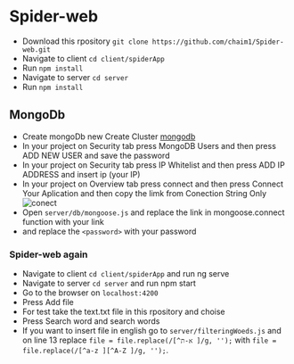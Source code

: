 # Spider-web
* Download this rpository `git clone https://github.com/chaim1/Spider-web.git`
* Navigate to client `cd client/spiderApp`
* Run `npm install`
* Navigate to server `cd server`
* Run `npm install`
## MongoDb
* Create mongoDb new Create Cluster [mongodb](https://www.mongodb.com)
* In your project on Security tab press MongoDB Users and then press ADD NEW USER and save the password
* In your project on Security tab press IP Whitelist and then press ADD IP ADDRESS and insert ip (your IP) 
* In your project on Overview tab press connect and then press Connect Your Aplication and then copy the limk from Conection String Only 
![conect](https://user-images.githubusercontent.com/39926105/54633181-5430c200-4a88-11e9-8efe-66a3be540f2b.jpg)
* Open `server/db/mongoose.js` and replace the link in mongoose.connect function with your link
* and replace the `<password>` with your password 
### Spider-web again
* Navigate to client `cd client/spiderApp` and run ng serve
* Navigate to server `cd server` and run npm start
* Go to the browser on `localhost:4200`
* Press Add file  
* For test take the text.txt file in this rpository and choise 
* Press Search word and search words
* If you want to insert file in english go to `server/filteringWoeds.js` and on line 13 replace `file = file.replace(/[^א-ת ]/g, '');` with `file = file.replace(/[^a-z ][^A-Z ]/g, '');`.





